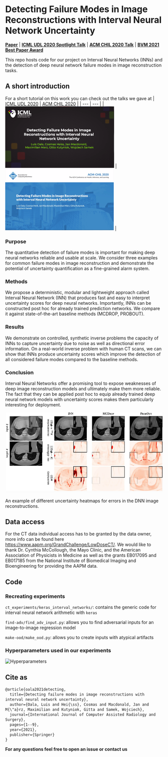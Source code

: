 # Detecting Failure Modes in Image Reconstructions with Interval Neural Network Uncertainty
[**Paper**](https://link.springer.com/article/10.1007/s11548-021-02482-2#citeas) | [**ICML UDL 2020 Spotlight Talk**](https://slideslive.com/38930948/detecting-failure-modes-in-image-reconstructions-with-interval-neural-network-uncertainty?ref=speaker-37644-latest) | [**ACM CHIL 2020 Talk**](https://slideslive.com/38931985/detecting-failure-modes-in-image-reconstructions-with-interval-neural-network-uncertainty?ref=speaker-37644-latest) | [**BVM 2021 Best Paper Award**](https://twitter.com/FraunhoferHHI/status/1379765991622709250)

This repo hosts code for our project on Interval Neural Networks (INNs) and the detection of deep neural network failure modes in image reconstruction tasks.
## A short introduction
For a short tutorial on this work you can check out the talks we gave at 
| [ICML UDL 2020](https://slideslive.com/38930948/detecting-failure-modes-in-image-reconstructions-with-interval-neural-network-uncertainty?ref=speaker-37644-latest) | [ACM CHIL 2020](https://slideslive.com/38931985/detecting-failure-modes-in-image-reconstructions-with-interval-neural-network-uncertainty?ref=speaker-37644-latest) |
| --- | --- |
| ![IMCL UDL 2020](https://github.com/luisoala/luisoala.github.io/blob/master/assets/img/repos/inn/icml.png) | ![ACM CHIL 2020](https://github.com/luisoala/luisoala.github.io/blob/master/assets/img/repos/inn/acmchil.png) |
### Purpose
The quantitative detection of failure modes is important for making deep neural networks reliable and usable at scale. We consider three examples for common failure modes in image reconstruction and demonstrate the potential of uncertainty quantification as a fine-grained alarm system.
### Methods
We propose a deterministic, modular and lightweight approach called Interval Neural Network (INN) that produces fast and easy to interpret uncertainty scores for deep neural networks. Importantly, INNs can be constructed post hoc for already trained prediction networks. We compare it against state-of-the-art baseline methods (MCDROP, PROBOUT).
### Results
We demonstrate on controlled, synthetic inverse problems the capacity of INNs to capture uncertainty due to noise as well as directional error information. On a real-world inverse problem with human CT scans, we can show that INNs produce uncertainty scores which improve the detection of all considered failure modes compared to the baseline methods.
### Conclusion
Interval Neural Networks offer a promising tool to expose weaknesses of deep image reconstruction models and ultimately make them more reliable. The fact that they can be applied post hoc to equip already trained deep neural network models with uncertainty scores makes them particularly interesting for deployment.

![CT Task](https://github.com/luisoala/luisoala.github.io/blob/master/assets/img/repos/inn/example.png)

An example of different uncertainty heatmaps for errors in the DNN image reconstructions.
## Data access
For the CT data individual access has to be granted by the data owner, more info can be found here https://www.aapm.org/GrandChallenge/LowDoseCT/. We would like to thank Dr. Cynthia McCollough, the Mayo Clinic, and the American Association of Physicists in Medicine as well as the grants EB017095 and EB017185 from the National Institute of Biomedical Imaging and Bioengineering for providing the AAPM data.
## Code
### Recreating experiments
`ct_experiments/keras_interval_networks/`: contains the generic code for interval neural network arithmetic with `keras`

`find-adv/find_adv_input.py`: allows you to find adversarial inputs for an image-to-image regression model

`make-ood/make_ood.py`: allows you to create inputs with atypical artifacts
### Hyperparameters used in our experiments
![Hyperparameters](hyper.png)

## Cite as

    @article{oala2021detecting,
      title={Detecting failure modes in image reconstructions with interval neural network uncertainty},
      author={Oala, Luis and Hei{\ss}, Cosmas and Macdonald, Jan and M{\"a}rz, Maximilian and Kutyniok, Gitta and Samek, Wojciech},
      journal={International Journal of Computer Assisted Radiology and Surgery},
      pages={1--9},
      year={2021},
      publisher={Springer}
    }
**For any questions feel free to open an issue or contact us**
